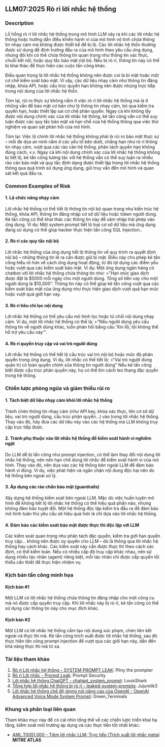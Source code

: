 ## LLM07:2025 Rò rỉ lời nhắc hệ thống

### Description

Lỗ hổng rò rỉ lời nhắc hệ thống trong mô hình LLM xảy ra khi các lời nhắc hệ thống hoặc hướng dẫn điều khiển hành vi của mô hình vô tình chứa thông tin nhạy cảm mà không được thiết kế để bị lộ. Các lời nhắc hệ thốn thường được sử dụng để định hướng đầu ra của mô hình theo yêu cầu ứng dụng, nhưng đôi khi có thể chứa thông tin quan trọng như thông tin xác thực, chuỗi kết nối, hoặc quy tắc bảo mật nội bộ. Nếu bị rò rỉ, thông tin này có thể bị khai thác để thực hiện các cuộc tấn công khác.

Điều quan trọng là lời nhắc hệ thống không nên được coi là bí mật hoặc một cơ chế kiểm soát bảo mật. Vì vậy, các dữ liệu nhạy cảm như thông tin đăng nhập, khóa API, hoặc cấu trúc quyền hạn không nên được nhúng trực tiếp trong nội dung của lời nhắc hệ thốn.

Tóm lại, rủi ro thực sự không nằm ở việc rò rỉ lời nhắc hệ thống mà là ở những vấn đề bảo mật cơ bản như lộ thông tin nhạy cảm, bỏ qua kiểm tra quyền hạn, hoặc thiết lập sai cơ chế phân quyền. Ngay cả khi không lấy được nội dung chính xác của lời nhắc hệ thống, kẻ tấn công vẫn có thể suy luận được các quy tắc bảo mật và hạn chế của hệ thống thông qua việc thử nghiệm và quan sát phản hồi của mô hình.

Tóm lại: Việc lộ chính lời nhắc hệ thống không phải là rủi ro bảo mật thực sự – mối đe dọa an ninh nằm ở các yếu tố bên dưới, chẳng hạn như rò rỉ thông tin nhạy cảm, vượt qua các rào cản hệ thống, phân tách quyền hạn không đúng cách, v.v. Ngay cả khi nội dung chính xác của lời nhắc hệ thống không bị tiết lộ, kẻ tấn công tương tác với hệ thống vẫn có thể suy luận ra nhiều rào cản bảo mật và quy tắc định dạng được thiết lập trong lời nhắc hệ thống thông qua quá trình sử dụng ứng dụng, gửi truy vấn đến mô hình và quan sát kết quả đầu ra.

### Common Examples of Risk

#### 1. Lộ chức năng nhạy cảm
  Lời nhắc hệ thống có thể tiết lộ thông tin nội bộ quan trọng như kiến trúc hệ thống, khóa API, thông tin đăng nhập cơ sở dữ liệu hoặc token người dùng. Kẻ tấn công có thể khai thác các thông tin này để xâm nhập trái phép vào ứng dụng.
  Ví dụ: Một system prompt tiết lộ loại cơ sở dữ liệu mà ứng dụng đang sử dụng có thể giúp hacker thực hiện tấn công SQL Injection..
#### 2. Rò rỉ các quy tắc nội bộ
  Lời nhắc hệ thống của ứng dụng tiết lộ thông tin về quy trình ra quyết định nội bộ – những thông tin lẽ ra cần được giữ bí mật. Điều này cho phép kẻ tấn công hiểu rõ hơn về cách ứng dụng hoạt động, từ đó lợi dụng các điểm yếu hoặc vượt qua các kiểm soát bảo mật.
  Ví dụ: Một ứng dụng ngân hàng có chatbot với lời nhắc hệ thống chứa thông tin như:
    >"Hạn mức giao dịch được đặt là $5000 mỗi ngày cho một người dùng. Tổng số tiền vay cho một người dùng là $10,000".
  Thông tin này có thể giúp kẻ tấn công vượt qua các kiểm soát bảo mật của ứng dụng như thực hiện giao dịch vượt quá hạn mức hoặc vượt quá giới hạn vay.
#### 3. Rò rỉ tiêu chí lọc nội dung
  Lời nhắc hệ thống có thể yêu cầu mô hình lọc hoặc từ chối nội dung nhạy cảm. Ví dụ, một lời nhắc hệ thống có thể là:
    >"Nếu người dùng yêu cầu thông tin về người dùng khác, luôn phản hồi bằng câu ‘Xin lỗi, tôi không thể hỗ trợ yêu cầu này'".
#### 4. Rò rỉ quyền truy cập và vai trò người dùng
  Lời nhắc hệ thống có thể tiết lộ cấu trúc vai trò nội bộ hoặc mức độ phân quyền trong ứng dụng.
  Ví dụ, lời nhắc có thể tiết lộ:
    >“Vai trò người dùng quản trị có toàn quyền chỉnh sửa thông tin người dùng”
  Nếu kẻ tấn công biết được cấu trúc phân quyền này, họ có thể tìm cách leo thang đặc quyền trong hệ thống.

### Chiến lược phòng ngừa và giảm thiểu rủi ro

#### 1. Tách biệt dữ liệu nhạy cảm khỏi lời nhắc hệ thống
  Tránh chèn thông tin nhạy cảm (như API key, khóa xác thực, tên cơ sở dữ liệu, vai trò người dùng, cấu trúc phân quyền...) vào trong lời nhắc hệ thống. Thay vào đó, hãy đưa các dữ liệu này vào các hệ thống mà LLM không truy cập trực tiếp được.
#### 2. Tránh phụ thuộc vào lời nhắc hệ thống để kiểm soát hành vi nghiêm ngặt
  Do LLM dễ bị tấn công như prompt injection, có thể làm thay đổi nội dung lời nhắc hệ thống, nên nên hạn chế dùng lời nhắc để kiểm soát hành vi của mô hình. Thay vào đó, nên dựa vào các hệ thống bên ngoài LLM để đảm bảo hành vi đúng. Ví dụ, việc phát hiện và ngăn chặn nội dung độc hại nên do hệ thống bên ngoài xử lý.
#### 3. Áp dụng các rào chắn bảo mật (guardrails)
  Xây dựng hệ thống kiểm soát bên ngoài LLM. Mặc dù việc huấn luyện mô hình để không tiết lộ lời nhắc hệ thống có thể hiệu quả phần nào, nhưng không đảm bảo tuyệt đối. Một hệ thống độc lập kiểm tra đầu ra để đảm bảo mô hình tuân thủ yêu cầu sẽ hiệu quả hơn là chỉ dựa vào lời nhắc hệ thống.
#### 4. Đảm bảo các kiểm soát bảo mật được thực thi độc lập với LLM
  Các kiểm soát quan trọng như phân tách đặc quyền, kiểm tra giới hạn quyền truy cập... không nên được ủy quyền cho LLM – dù là thông qua lời nhắc hệ thống hay cách khác. Các kiểm soát này cần được thực thi theo cách xác định, có thể kiểm toán. Nếu có nhiều cấp độ truy cập khác nhau, nên sử dụng nhiều tác nhân (agent) riêng biệt, mỗi tác nhân chỉ được cấp quyền tối thiểu cần thiết để thực hiện nhiệm vụ.

### Kịch bản tấn công minh họa

#### Kịch bản #1
   Một LLM có lời nhắc hệ thống chứa thông tin đăng nhập cho một công cụ mà nó được cấp quyền truy cập. Khi lời nhắc này bị rò rỉ, kẻ tấn công có thể sử dụng các thông tin này cho mục đích khác.
#### Kịch bản #2
  Một LLM có lời nhắc hệ thống cấm tạo nội dung xúc phạm, chèn liên kết ngoài và thực thi mã. Kẻ tấn công trích xuất được lời nhắc hệ thống, sau đó thực hiện tấn công prompt injection để vượt qua các giới hạn này, dẫn đến khả năng thực thi mã từ xa.

### Tài liệu tham khảo

1. [Rò rỉ Lời nhắc hệ thống - SYSTEM PROMPT LEAK](https://x.com/elder_plinius/status/1801393358964994062): Pliny the prompter
2. [Rò rỉ Lời nhắc - Prompt Leak](https://www.prompt.security/vulnerabilities/prompt-leak): Prompt Security
3. [Lời nhắc hệ thống ChatGPT - chatgpt_system_prompt](https://github.com/LouisShark/chatgpt_system_prompt): LouisShark
4. [Tổng hợp lời nhắc hệ thống bị rò rỉ - leaked-system-prompts](https://github.com/jujumilk3/leaked-system-prompts): Jujumilk3
5. [Lời nhắc hệ thống chế độ giọng nói nâng cao của OpenAI  - OpenAI Advanced Voice Mode System Prompt](https://x.com/Green_terminals/status/1839141326329360579): Green_Terminals

### Khung và phân loại liên quan

Tham khảo mục này để có cái nhìn tổng thể về các chiến lược triển khai hạ tầng, kiểm soát môi trường áp dụng và các thực tiễn tốt nhất khác:

- [AML.T0051.000 - Tiêm lời nhắc LLM: Trực tiếp (Trích xuất lời nhắc meta)](https://atlas.mitre.org/techniques/AML.T0051.000) **MITRE ATLAS**
